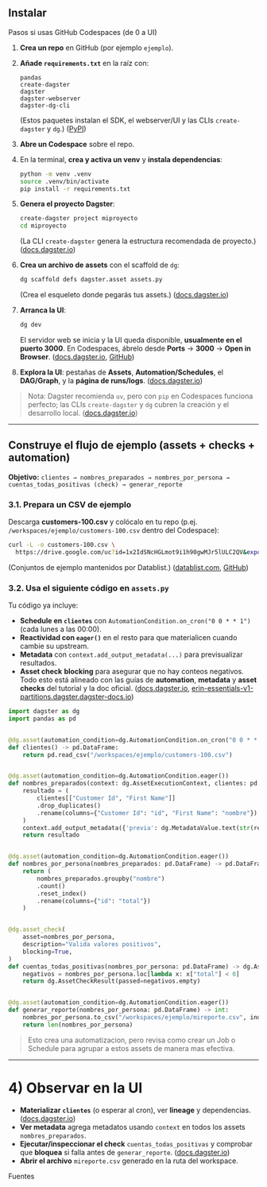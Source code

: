 ## Instalar

Pasos si usas GitHub Codespaces (de 0 a UI)

1. **Crea un repo** en GitHub (por ejemplo `ejemplo`).
2. **Añade `requirements.txt`** en la raíz con:

   ```
   pandas
   create-dagster
   dagster
   dagster-webserver
   dagster-dg-cli
   ```

   (Estos paquetes instalan el SDK, el webserver/UI y las CLIs `create-dagster` y `dg`.) ([PyPI][6])
3. **Abre un Codespace** sobre el repo.
4. En la terminal, **crea y activa un venv** y **instala dependencias**:

   ```bash
   python -m venv .venv
   source .venv/bin/activate
   pip install -r requirements.txt
   ```
5. **Genera el proyecto Dagster**:

   ```bash
   create-dagster project miproyecto
   cd miproyecto
   ```

   (La CLI `create-dagster` genera la estructura recomendada de proyecto.) ([docs.dagster.io][5])
6. **Crea un archivo de assets** con el scaffold de `dg`:

   ```bash
   dg scaffold defs dagster.asset assets.py
   ```

   (Crea el esqueleto donde pegarás tus assets.) ([docs.dagster.io][7])
7. **Arranca la UI**:

   ```bash
   dg dev
   ```

   El servidor web se inicia y la UI queda disponible, **usualmente en el puerto 3000**. En Codespaces, ábrelo desde **Ports** → **3000** → **Open in Browser**. ([docs.dagster.io][8], [GitHub][9])
8. **Explora la UI**: pestañas de **Assets**, **Automation/Schedules**, el **DAG/Graph**, y la **página de runs/logs**. ([docs.dagster.io][8])

> Nota: Dagster recomienda `uv`, pero con `pip` en Codespaces funciona perfecto; las CLIs `create-dagster` y `dg` cubren la creación y el desarrollo local. ([docs.dagster.io][10])

---

## Construye el flujo de ejemplo (assets + checks + automation)

**Objetivo:** `clientes → nombres_preparados → nombres_por_persona → cuentas_todas_positivas (check) → generar_reporte`

### 3.1. Prepara un CSV de ejemplo

Descarga **customers-100.csv** y colócalo en tu repo (p.ej. `/workspaces/ejemplo/customers-100.csv` dentro del Codespace):

```bash
curl -L -o customers-100.csv \
  https://drive.google.com/uc?id=1x2IdSNcHGLmot9i1h90gwMJr5lULC2QV&export=download
```

(Conjuntos de ejemplo mantenidos por Datablist.) ([datablist.com][11], [GitHub][12])

### 3.2. Usa el siguiente código en `assets.py`

Tu código ya incluye:

* **Schedule en `clientes`** con `AutomationCondition.on_cron("0 0 * * 1")` (cada lunes a las 00:00).
* **Reactividad con `eager()`** en el resto para que materialicen cuando cambie su upstream.
* **Metadata** con `context.add_output_metadata(...)` para previsualizar resultados.
* **Asset check** **blocking** para asegurar que no hay conteos negativos.
  Todo esto está alineado con las guías de **automation**, **metadata** y **asset checks** del tutorial y la doc oficial. ([docs.dagster.io][2], [erin-essentials-v1-partitions.dagster.dagster-docs.io][13])

```python
import dagster as dg
import pandas as pd


@dg.asset(automation_condition=dg.AutomationCondition.on_cron("0 0 * * 1"))
def clientes() -> pd.DataFrame:
    return pd.read_csv("/workspaces/ejemplo/customers-100.csv")


@dg.asset(automation_condition=dg.AutomationCondition.eager())
def nombres_preparados(context: dg.AssetExecutionContext, clientes: pd.DataFrame) -> pd.DataFrame:
    resultado = (
        clientes[["Customer Id", "First Name"]]
        .drop_duplicates()
        .rename(columns={"Customer Id": "id", "First Name": "nombre"})
    )
    context.add_output_metadata({'previa': dg.MetadataValue.text(str(resultado.head()))})
    return resultado


@dg.asset(automation_condition=dg.AutomationCondition.eager())
def nombres_por_persona(nombres_preparados: pd.DataFrame) -> pd.DataFrame:
    return (
        nombres_preparados.groupby("nombre")
        .count()
        .reset_index()
        .rename(columns={"id": "total"})
    )


@dg.asset_check(
    asset=nombres_por_persona,
    description="Valida valores positivos",
    blocking=True,
)
def cuentas_todas_positivas(nombres_por_persona: pd.DataFrame) -> dg.AssetCheckResult:
    negativos = nombres_por_persona.loc[lambda x: x["total"] < 0]
    return dg.AssetCheckResult(passed=negativos.empty)


@dg.asset(automation_condition=dg.AutomationCondition.eager())
def generar_reporte(nombres_por_persona: pd.DataFrame) -> int:
    nombres_por_persona.to_csv("/workspaces/ejemplo/mireporte.csv", index=False)
    return len(nombres_por_persona)
```

> Esto crea una automatizacion, pero revisa como crear un Job o Schedule para agrupar a estos assets de manera mas efectiva.

---

# 4) Observar en la UI

* **Materializar `clientes`** (o esperar al cron), ver **lineage** y dependencias. ([docs.dagster.io][8])
* **Ver metadata** agrega metadatos usando `context` en todos los assets `nombres_preparados`. 
* **Ejecutar/inspeccionar el check** `cuentas_todas_positivas` y comprobar que **bloquea** si falla antes de `generar_reporte`. ([docs.dagster.io][3])
* **Abrir el archivo** `mireporte.csv` generado en la ruta del workspace.



Fuentes

[1]: https://docs.dagster.io/etl-pipeline-tutorial?utm_source=chatgpt.com "Build an ETL Pipeline | Dagster Docs"
[2]: https://docs.dagster.io/etl-pipeline-tutorial/automate-your-pipeline?utm_source=chatgpt.com "Automate your pipeline | Dagster Docs"
[3]: https://docs.dagster.io/etl-pipeline-tutorial/data-quality?utm_source=chatgpt.com "Ensure data quality with asset checks | Dagster Docs"
[4]: https://docs.dagster.io/etl-pipeline-tutorial/visualize-data?utm_source=chatgpt.com "Build a dashboard to visualize data | Dagster Docs"
[5]: https://docs.dagster.io/guides/build/projects/creating-a-new-project?utm_source=chatgpt.com "Creating a new Dagster project"
[6]: https://pypi.org/project/dagster/?utm_source=chatgpt.com "dagster · PyPI"
[7]: https://docs.dagster.io/guides/build/assets/defining-assets?utm_source=chatgpt.com "Defining assets - Dagster Docs"
[8]: https://docs.dagster.io/guides/operate/webserver?utm_source=chatgpt.com "Dagster webserver and UI | Dagster Docs"
[9]: https://github.com/dagster-io/dagster-quickstart/blob/main/README.md?utm_source=chatgpt.com "dagster-quickstart/README.md at main - GitHub"
[10]: https://docs.dagster.io/getting-started/installation?utm_source=chatgpt.com "Installing Dagster | Dagster Docs"
[11]: https://www.datablist.com/learn/csv/download-sample-csv-files?utm_source=chatgpt.com "Download Sample CSV Files for free - Datablist"
[12]: https://github.com/datablist/sample-csv-files?utm_source=chatgpt.com "GitHub - datablist/sample-csv-files"
[13]: https://erin-essentials-v1-partitions.dagster.dagster-docs.io/tutorial/building-an-asset-graph?utm_source=chatgpt.com "Tutorial, part four: Building an asset graph | Dagster Docs"
[14]: https://docs.dagster.io/guides/automate/declarative-automation/customizing-automation-conditions/customizing-on-cron-condition?utm_source=chatgpt.com "Customizing on_cron | Dagster Docs"
[15]: https://newreleases.io/project/github/dagster-io/dagster/release/1.8.12?utm_source=chatgpt.com "dagster-io/dagster 1.8.12 on GitHub - NewReleases.io"
